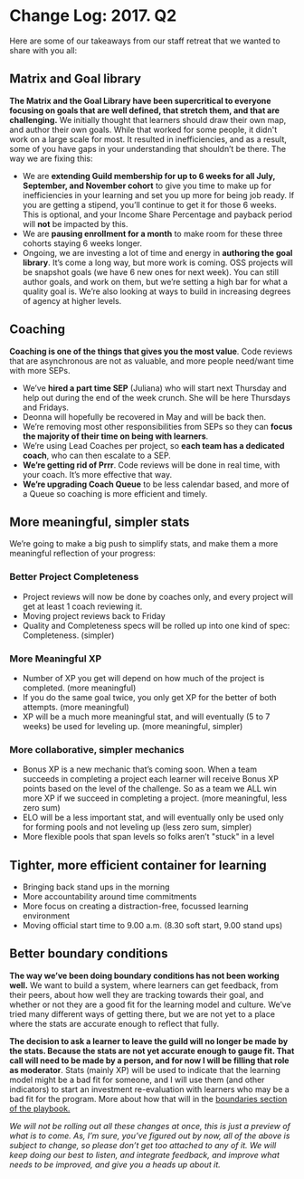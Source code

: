 # Change Log: 2017. Q2

Here are some of our takeaways from our staff retreat that we wanted to share with you all:

## Matrix and Goal library

**The Matrix and the Goal Library have been supercritical to everyone focusing on goals that are well defined, that stretch them, and that are challenging.** We initially thought that learners should draw their own map, and author their own goals. While that worked for some people, it didn't work on a large scale for most. It resulted in inefficiencies, and as a result, some of you have gaps in your understanding that shouldn’t be there. The way we are fixing this:

  - We are **extending Guild membership for up to 6 weeks for all July, September, and November cohort** to give you time to make up for inefficiencies in your learning and set you up more for being job ready. If you are getting a stipend, you’ll continue to get it for those 6 weeks. This is optional, and your Income Share Percentage and payback period will **not** be impacted by this.
  - We are **pausing enrollment for a month** to make room for these three cohorts staying 6 weeks longer.
  - Ongoing, we are investing a lot of time and energy in **authoring the goal library**. It’s come a long way, but more work is coming. OSS projects will be snapshot goals (we have 6 new ones for next week). You can still author goals, and work on them, but we’re setting a high bar for what a quality goal is. We’re also looking at ways to build in increasing degrees of agency at higher levels.

## Coaching

**Coaching is one of the things that gives you the most value**. Code reviews that are asynchronous are not as valuable, and more people need/want time with more SEPs.

  - We’ve **hired a part time SEP** (Juliana) who will start next Thursday and help out during the end of the week crunch. She will be here Thursdays and Fridays.
  - Deonna will hopefully be recovered in May and will be back then.
  - We’re removing most other responsibilities from SEPs so they can **focus the majority of their time on being with learners**.
  - We’re using Lead Coaches per project, so **each team has a dedicated coach**, who can then escalate to a SEP.
  - **We’re getting rid of Prrr**. Code reviews will be done in real time, with your coach. It’s more effective that way.
  - **We’re upgrading Coach Queue** to be less calendar based, and more of a Queue so coaching is more efficient and timely.

## More meaningful, simpler stats

We’re going to make a big push to simplify stats, and make them a more meaningful reflection of your progress:

### Better Project Completeness

- Project reviews will now be done by coaches only, and every project will get at least 1 coach reviewing it.
- Moving project reviews back to Friday
- Quality and Completeness specs will be rolled up into one kind of spec: Completeness. (simpler)

### More Meaningful XP

- Number of XP you get will depend on how much of the project is completed. (more meaningful)
- If you do the same goal twice, you only get XP for the better of both attempts. (more meaningful)
- XP will be a much more meaningful stat, and will eventually (5 to 7 weeks) be used for leveling up. (more meaningful, simpler)

### More collaborative, simpler mechanics

- Bonus XP is a new mechanic that’s coming soon. When a team succeeds in completing a project each learner will receive Bonus XP points based on the level of the challenge. So as a team we ALL win more XP if we succeed in completing a project. (more meaningful, less zero sum)
- ELO will be a less important stat, and will eventually only be used only for forming pools and not leveling up (less zero sum, simpler)
- More flexible pools that span levels so folks aren’t "stuck" in a level

## Tighter, more efficient container for learning

- Bringing back stand ups in the morning
- More accountability around time commitments
- More focus on creating a distraction-free, focussed learning environment
- Moving official start time to 9.00 a.m. (8.30 soft start, 9.00 stand ups)

## Better boundary conditions

**The way we’ve been doing boundary conditions has not been working well.** We want to build a system, where learners can get feedback, from their peers, about how well they are tracking towards their goal, and whether or not they are a good fit for the learning model and culture. We’ve tried many different ways of getting there, but we are not yet to a place where the stats are accurate enough to reflect that fully.

**The decision to ask a learner to leave the guild will no longer be made by the stats. Because the stats are not yet accurate enough to gauge fit. That call will need to be made by a person, and for now I will be filling that role as moderator**. Stats (mainly XP) will be used to indicate that the learning model might be a bad fit for someone, and I will use them (and other indicators) to start an investment re-evaluation with learners who may be a bad fit for the program. More about how that will in the [boundaries section of the playbook.](/Game_Manual/Boundaries.md)


_We will not be rolling out all these changes at once, this is just a preview of what is to come. As, I’m sure, you’ve figured out by now, all of the above is subject to change, so please don’t get too attached to any of it. We will keep doing our best to listen, and integrate feedback, and improve what needs to be improved, and give you a heads up about it._
